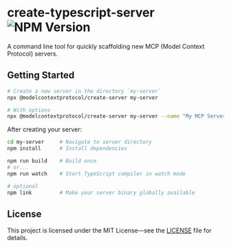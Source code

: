 # create-typescript-server ![NPM Version](https://img.shields.io/npm/v/%40modelcontextprotocol%2Fcreate-server)

A command line tool for quickly scaffolding new MCP (Model Context Protocol) servers.

## Getting Started

```bash
# Create a new server in the directory `my-server`
npx @modelcontextprotocol/create-server my-server

# With options
npx @modelcontextprotocol/create-server my-server --name "My MCP Server" --description "A custom MCP server"
```

After creating your server:

```bash
cd my-server     # Navigate to server directory
npm install      # Install dependencies

npm run build    # Build once
# or...
npm run watch    # Start TypeScript compiler in watch mode

# optional
npm link         # Make your server binary globally available
```

## License

This project is licensed under the MIT License—see the [LICENSE](LICENSE) file for details.